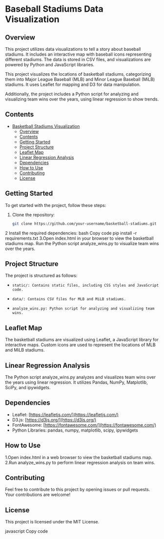 # Baseball Stadiums Data Visualization

## Overview

This project utilizes data visualizations to tell a story about baseball stadiums. It includes an interactive map with baseball icons representing different stadiums. The data is stored in CSV files, and visualizations are powered by Python and JavaScript libraries.

This project visualizes the locations of basketball stadiums, categorizing them into Major League Baseball (MLB) and Minor League Baseball (MiLB) stadiums. It uses Leaflet for mapping and D3 for data manipulation.

Additionally, the project includes a Python script for analyzing and visualizing team wins over the years, using linear regression to show trends.

## Contents

- [Basketball Stadiums Visualization](#basketball-stadiums-visualization)
  - [Overview](#overview)
  - [Contents](#contents)
  - [Getting Started](#getting-started)
  - [Project Structure](#project-structure)
  - [Leaflet Map](#leaflet-map)
  - [Linear Regression Analysis](#linear-regression-analysis)
  - [Dependencies](#dependencies)
  - [How to Use](#how-to-use)
  - [Contributing](#contributing)
  - [License](#license)
 
## Getting Started

To get started with the project, follow these steps:

1. Clone the repository:

   ```bash
   git clone https://github.com/your-username/basketball-stadiums.git

2 Install the required dependencies:
  bash
  Copy code
  pip install -r requirements.txt
3.Open index.html in your browser to view the basketball stadiums map.
  Run the Python script analyze_wins.py to visualize team wins over the years.
  
## Project Structure

The project is structured as follows:

*     static/: Contains static files, including CSS styles and JavaScript code.
*     data/: Contains CSV files for MLB and MiLB stadiums.
*     analyze_wins.py: Python script for analyzing and visualizing team wins.
  
## Leaflet Map

The basketball stadiums are visualized using Leaflet, a JavaScript library for interactive maps. Custom icons are used to represent the locations of MLB and MiLB stadiums.

## Linear Regression Analysis

The Python script analyze_wins.py analyzes and visualizes team wins over the years using linear regression. It utilizes Pandas, NumPy, Matplotlib, SciPy, and ipywidgets.

## Dependencies

- Leaflet: [https://leafletjs.com/](https://leafletjs.com/)
- D3.js: [https://d3js.org/](https://d3js.org/)
- FontAwesome: [https://fontawesome.com/](https://fontawesome.com/)
- Python Libraries: pandas, numpy, matplotlib, scipy, ipywidgets

## How to Use

1.Open index.html in a web browser to view the basketball stadiums map.
2.Run analyze_wins.py to perform linear regression analysis on team wins.

## Contributing

Feel free to contribute to this project by opening issues or pull requests. Your contributions are welcome!

## License

This project is licensed under the MIT License.

javascript
Copy code




